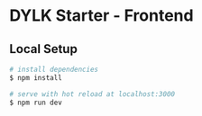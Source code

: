 # DYLK Starter - Frontend

## Local Setup

```bash
# install dependencies
$ npm install

# serve with hot reload at localhost:3000
$ npm run dev
```
